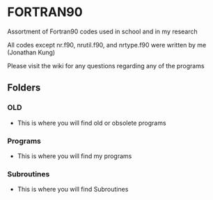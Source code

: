 # FORTRAN90
Assortment of Fortran90 codes used in school and in my research

All codes except nr.f90, nrutil.f90, and nrtype.f90 were written by me (Jonathan Kung)

Please visit the wiki for any questions regarding any of the programs

## Folders
### OLD
 - This is where you will find old or obsolete programs

### Programs
 - This is where you will find my programs

### Subroutines
 - This is where you will find Subroutines

